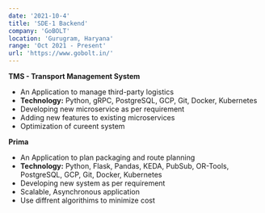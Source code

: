 ```yaml
---
date: '2021-10-4'
title: 'SDE-1 Backend'
company: 'GoBOLT'
location: 'Gurugram, Haryana'
range: 'Oct 2021 - Present'
url: 'https://www.gobolt.in/'
---
```


**TMS - Transport Management System**

- An Application to manage third-party logistics
- **Technology:** Python, gRPC, PostgreSQL, GCP, Git, Docker, Kubernetes
- Developing new microservice as per requirement
- Adding new features to existing microservices
- Optimization of cureent system

**Prima**

- An Application to plan packaging and route planning
- **Technology:** Python, Flask, Pandas, KEDA, PubSub, OR-Tools, PostgreSQL, GCP, Git, Docker, Kubernetes
- Developing new system as per requirement
- Scalable, Asynchronous application
- Use diffrent algorithims to minimize cost
